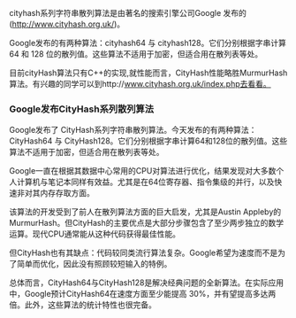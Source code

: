 cityhash系列字符串散列算法是由著名的搜索引擎公司Google 发布的 (http://www.cityhash.org.uk/)。

Google发布的有两种算法：cityhash64 与 cityhash128。它们分别根据字串计算 64 和 128 位的散列值。这些算法不适用于加密，但适合用在散列表等处。

目前cityHash算法只有C++的实现,就性能而言，CityHash性能略胜MurmurHash算法。有兴趣的同学可以到http://www.cityhash.org.uk/index.php去看看。

### Google发布CityHash系列散列算法 
Google发布了 CityHash系列字符串散列算法。今天发布的有两种算法：CityHash64 与 CityHash128。它们分别根据字串计算64和128位的散列值。这些算法不适用于加密，但适合用在散列表等处。

Google一直在根据其数据中心常用的CPU对算法进行优化，结果发现对大多数个人计算机与笔记本同样有效益。尤其是在64位寄存器、指令集级的并行，以及快速非对其内存存取方面。

该算法的开发受到了前人在散列算法方面的巨大启发，尤其是Austin Appleby的MurmurHash。但CityHash的主要优点是大部分步骤包含了至少两步独立的数学运算。现代CPU通常能从这种代码获得最佳性能。

但CityHash也有其缺点：代码较同类流行算法复杂。Google希望为速度而不是为了简单而优化，因此没有照顾较短输入的特例。

总体而言，CityHash64与CityHash128是解决经典问题的全新算法。在实际应用中，Google预计CityHash64在速度方面至少能提高 30%，并有望提高多达两倍。此外，这些算法的统计特性也很完备。
